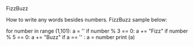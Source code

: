 FizzBuzz

How to write any words besides numbers. FizzBuzz sample below:

for number in range (1,101):
    a = ''
    if number % 3 == 0:
        a += "Fizz"
    if number % 5 == 0:
        a += "Buzz"
    if a == '' :
        a = number
    print (a)
